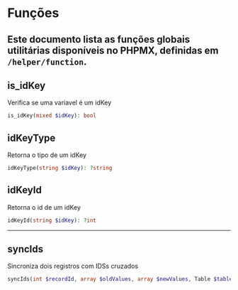 # Funções

## Este documento lista as funções globais utilitárias disponíveis no PHPMX, definidas em `/helper/function`.

## is_idKey

Verifica se uma variavel é um idKey

```php
is_idKey(mixed $idKey): bool
```

## idKeyType

Retorna o tipo de um idKey

```php
idKeyType(string $idKey): ?string
```

## idKeyId

Retorna o id de um idKey

```php
idKeyId(string $idKey): ?int
```

---

## syncIds

Sincroniza dois registros com IDSs cruzados

```php
syncIds(int $recordId, array $oldValues, array $newValues, Table $table, string $fieldName): void
```
